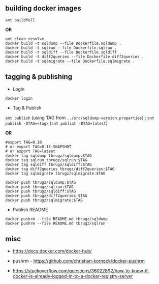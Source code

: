 
## building docker images


`ant buildfull`

**OR**

```shell
ant clean resolve
docker build -t sqldump --file Dockerfile.sqldump .
docker build -t sqlrun --file Dockerfile.sqlrun .
docker build -t sqldiff --file Dockerfile.sqldiff .
docker build -t diff2queries --file Dockerfile.diff2queries .
docker build -t sqlmigrate --file Dockerfile.sqlmigrate .
```


## tagging & publishing


* Login

`docker login`


* Tag & Publish


`ant publish` (using TAG from `../src/sqldump-version.properties`) ; `ant publish -DTAG=<tag>` (`ant publish -DTAG=latest`)

**OR**

```shell
#export TAG=0.10
# or export TAG=0.11-SNAPSHOT
# or export TAG=latest
docker tag sqldump tbrugz/sqldump:$TAG
docker tag sqlrun tbrugz/sqlrun:$TAG
docker tag sqldiff tbrugz/sqldiff:$TAG
docker tag diff2queries tbrugz/diff2queries:$TAG
docker tag sqlmigrate tbrugz/sqlmigrate:$TAG

docker push tbrugz/sqldump:$TAG
docker push tbrugz/sqlrun:$TAG
docker push tbrugz/sqldiff:$TAG
docker push tbrugz/diff2queries:$TAG
docker push tbrugz/sqlmigrate:$TAG
```

* Publish README

```shell
docker pushrm --file README.md tbrugz/sqldump
docker pushrm --file README.md tbrugz/sqlrun
```


## misc

- https://docs.docker.com/docker-hub/

- pushrm - https://github.com/christian-korneck/docker-pushrm

- https://stackoverflow.com/questions/36022892/how-to-know-if-docker-is-already-logged-in-to-a-docker-registry-server
